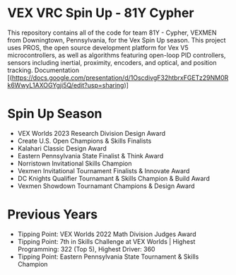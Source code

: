 # VEX VRC Spin Up - 81Y Cypher
This repository contains all of the code for team 81Y - Cypher, VEXMEN from Downingtown, Pennsylvania, 
for the Vex Spin Up season. This project uses PROS, the open source development platform for 
Vex V5 microcontrollers, as well as algorithms featuring open-loop PID controllers, sensors including 
inertial, proximity, encoders, and optical, and position tracking.
Documentation [(https://docs.google.com/presentation/d/1OscdivgF32htbrxFGETz29NM0Rk6WwyL1AXOGYgji5Q/edit?usp=sharing)]
# Spin Up Season
* VEX Worlds 2023 Research Division Design Award
* Create U.S. Open Champions & Skills Finalists
* Kalahari Classic Design Award
* Eastern Pennsylvania State Finalist & Think Award
* Norristown Invitational Skills Champion
* Vexmen Invitational Tournament Finalists & Innovate Award
* DC Knights Qualifier Tournamant & Skills Champion & Build Award
* Vexmen Showdown Tournamant Champions & Design Award
# Previous Years
* Tipping Point: VEX Worlds 2022 Math Division Judges Award
* Tipping Point: 7th in Skills Challenge at VEX Worlds | Highest Programming: 322 (Top 5), Highest Driver: 360
* Tipping Point: Eastern Pennsylvania State Tournament & Skills Champion
